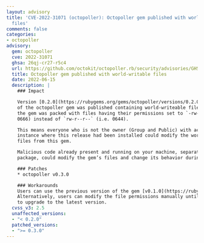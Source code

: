 ```yaml
---
layout: advisory
title: 'CVE-2022-31071 (octopoller): Octopoller gem published with world-writable
  files'
comments: false
categories:
- octopoller
advisory:
  gem: octopoller
  cve: 2022-31071
  ghsa: 26qj-cr27-r5c4
  url: https://github.com/octokit/octopoller.rb/security/advisories/GHSA-26qj-cr27-r5c4
  title: Octopoller gem published with world-writable files
  date: 2022-06-15
  description: |
    ### Impact

    Version [0.2.0](https://rubygems.org/gems/octopoller/versions/0.2.0)
    of the octopoller gem was published containing world-writeable files. Specifically,
    the gem was packed with files having their permissions set to `-rw-rw-rw-` (i.e.
    0666) instead of `rw-r--r--` (i.e. 0644).

    This means everyone who is not the owner (Group and Public) with access to the
    instance where this release had been installed could modify the world-writable
    files from this gem.

    Malicious code already present and running on your machine, separate from this
    package, could modify the gem’s files and change its behavior during runtime.

    ### Patches
    * octopoller v0.3.0

    ### Workarounds
    Users can use the previous version of the gem [v0.1.0](https://rubygems.org/gems/octopoller/versions/0.1.0).
    Alternatively, users can modify the file permissions manually until they are able
    to upgrade to the latest version.
  cvss_v3: 2.5
  unaffected_versions:
  - "< 0.2.0"
  patched_versions:
  - ">= 0.3.0"
---
```

